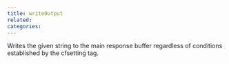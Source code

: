 ```yaml
---
title: writeOutput
related:
categories:
---
```


Writes the given string to the main response buffer regardless of
        conditions established by the cfsetting tag.